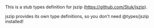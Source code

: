 This is a stub types definition for jszip (https://github.com/Stuk/jszip).

jszip provides its own type definitions, so you don't need @types/jszip installed!